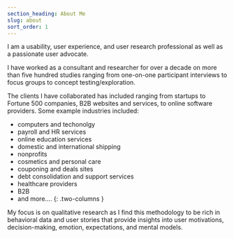 ```yaml
---
section_heading: About Me
slug: about
sort_order: 1
---
```


I am a usability, user experience, and user research professional as well as a passionate user advocate. 

I have worked as a consultant and researcher for over a decade on more than five hundred studies ranging from one-on-one participant interviews to focus groups to concept testing/exploration.

The clients I have collaborated has included ranging from startups to Fortune 500 companies, B2B websites and services, to online software providers. Some example industries included: 

* computers and techonolgy   
* payroll and HR services
* online education services
* domestic and international shipping
* nonprofits
* cosmetics and personal care
* couponing and deals sites
* debt consolidation and support services
* healthcare providers
* B2B
* and more....
{: .two-columns }

My focus is on qualitative research as I find this methodology to be rich in behavioral data and user stories that provide insights into user motivations, decision-making, emotion, expectations, and mental models. 


